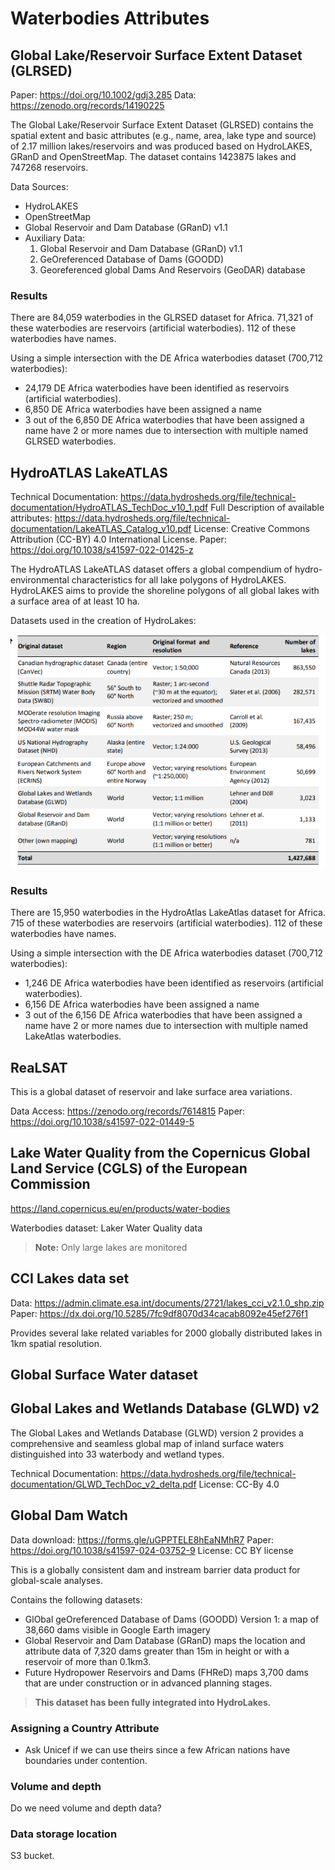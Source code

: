 # Waterbodies Attributes

## Global Lake/Reservoir Surface Extent Dataset (GLRSED)

Paper: https://doi.org/10.1002/gdj3.285
Data: https://zenodo.org/records/14190225

The Global Lake/Reservoir Surface Extent Dataset (GLRSED) contains the spatial extent and basic attributes (e.g., name, area, lake type and source) of 2.17 million lakes/reservoirs and was produced based on HydroLAKES, GRanD and OpenStreetMap. The dataset contains 1423875 lakes and 747268 reservoirs.

Data Sources:

- HydroLAKES
- OpenStreetMap
- Global Reservoir and Dam Database (GRanD) v1.1
- Auxiliary Data:
    1. Global Reservoir and Dam Database (GRanD) v1.1
    2. GeOreferenced Database of Dams (GOODD)
    3. Georeferenced global Dams And Reservoirs (GeoDAR) database

### Results

There are 84,059 waterbodies in the GLRSED dataset for Africa.
71,321 of these waterbodies are reservoirs (artificial waterbodies).
112 of these waterbodies have names.

Using a simple intersection with the DE Africa waterbodies dataset (700,712 waterbodies):

- 24,179 DE Africa waterbodies have been identified as reservoirs (artificial waterbodies).
- 6,850 DE Africa waterbodies have been assigned a name
- 3 out of the 6,850 DE Africa waterbodies that have been assigned a name have 2 or more names due to intersection with multiple named GLRSED waterbodies.

## HydroATLAS LakeATLAS

Technical Documentation: https://data.hydrosheds.org/file/technical-documentation/HydroATLAS_TechDoc_v10_1.pdf
Full Description of available attributes: https://data.hydrosheds.org/file/technical-documentation/LakeATLAS_Catalog_v10.pdf
License: Creative Commons Attribution (CC-BY) 4.0 International License.
Paper: https://doi.org/10.1038/s41597-022-01425-z

The HydroATLAS LakeATLAS dataset offers a global compendium of hydro-environmental characteristics for all lake polygons of HydroLAKES. HydroLAKES aims to provide the shoreline polygons of all global lakes with a surface area of at least 10 ha.

Datasets used in the creation of HydroLakes:

![alt text](docs/images/hydrolakes_data_sources.png)

### Results

There are 15,950 waterbodies in the HydroAtlas LakeAtlas dataset for Africa.
715 of these waterbodies are reservoirs (artificial waterbodies).
112 of these waterbodies have names.

Using a simple intersection with the DE Africa waterbodies dataset (700,712 waterbodies):

- 1,246 DE Africa waterbodies have been identified as reservoirs (artificial waterbodies).
- 6,156 DE Africa waterbodies have been assigned a name
- 3 out of the 6,156 DE Africa waterbodies that have been assigned a name have 2 or more names due to intersection with multiple named LakeAtlas waterbodies.

## ReaLSAT

This is a global dataset of reservoir and lake surface area variations.

Data Access: https://zenodo.org/records/7614815
Paper: https://doi.org/10.1038/s41597-022-01449-5


## Lake Water Quality from the Copernicus Global Land Service (CGLS) of the European Commission

https://land.copernicus.eu/en/products/water-bodies

Waterbodies dataset:
Laker Water Quality data

> **Note:** Only large lakes are monitored

## CCI Lakes data set

Data: https://admin.climate.esa.int/documents/2721/lakes_cci_v2.1.0_shp.zip
Paper: https://dx.doi.org/10.5285/7fc9df8070d34cacab8092e45ef276f1

Provides several lake related variables for 2000 globally distributed lakes in 1km spatial resolution.

## Global Surface Water dataset


## Global Lakes and Wetlands Database (GLWD) v2

The Global Lakes and Wetlands Database (GLWD) version 2 provides a comprehensive and seamless global map of inland surface waters distinguished into 33 waterbody and wetland types.

Technical Documentation: https://data.hydrosheds.org/file/technical-documentation/GLWD_TechDoc_v2_delta.pdf
License: CC-By 4.0


## Global Dam Watch

Data download: https://forms.gle/uGPPTELE8hEaNMhR7
Paper: https://doi.org/10.1038/s41597-024-03752-9
License:  CC BY license

This is a globally consistent dam and instream barrier data product for global-scale analyses.

Contains the following datasets:

- GlObal geOreferenced Database of Dams (GOODD) Version 1: a map of 38,660 dams visible in Google Earth imagery
- Global Reservoir and Dam Database (GRanD) maps the location and attribute data of 7,320 dams greater than 15m in height or with a reservoir of more than 0.1km3.
- Future Hydropower Reservoirs and Dams (FHReD) maps 3,700 dams that are
under construction or in advanced planning stages.

> **This dataset has been fully integrated into HydroLakes.**

### Assigning a Country Attribute

- Ask Unicef if we can use theirs since a few African nations have  boundaries under contention.

### Volume and depth

Do we need volume and depth data? 


### Data storage location

S3 bucket.
